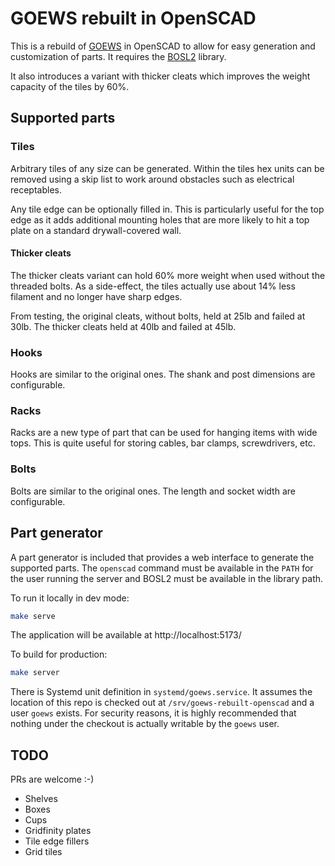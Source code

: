 # GOEWS rebuilt in OpenSCAD

This is a rebuild of [GOEWS](https://goews.xyz/) in OpenSCAD to allow for easy
generation and customization of parts. It requires the
[BOSL2](https://github.com/BelfrySCAD/BOSL2) library.

It also introduces a variant with thicker cleats which improves the weight capacity of
the tiles by 60%.

## Supported parts

### Tiles

Arbitrary tiles of any size can be generated. Within the tiles hex units can be removed
using a skip list to work around obstacles such as electrical receptables.

Any tile edge can be optionally filled in. This is particularly useful for the top edge
as it adds additional mounting holes that are more likely to hit a top plate on a
standard drywall-covered wall.

#### Thicker cleats

The thicker cleats variant can hold 60% more weight when used without the threaded bolts. As a side-effect, the tiles actually use about 14% less filament and no longer have sharp edges.

From testing, the original cleats, without bolts, held at 25lb and failed at 30lb. The
thicker cleats held at 40lb and failed at 45lb.

### Hooks

Hooks are similar to the original ones. The shank and post dimensions are
configurable.

### Racks

Racks are a new type of part that can be used for hanging items with wide tops. This is
quite useful for storing cables, bar clamps, screwdrivers, etc.

### Bolts

Bolts are similar to the original ones. The length and socket width are configurable.

## Part generator

A part generator is included that provides a web interface to generate the supported
parts. The `openscad` command must be available in the `PATH` for the user running the
server and BOSL2 must be available in the library path.

To run it locally in dev mode:

```bash
make serve
```

The application will be available at http://localhost:5173/

To build for production:

```bash
make server
```

There is Systemd unit definition in `systemd/goews.service`. It assumes the location of
this repo is checked out at `/srv/goews-rebuilt-openscad` and a user `goews` exists.
For security reasons, it is highly recommended that nothing under the checkout is
actually writable by the `goews` user.

## TODO

PRs are welcome :-)

* Shelves
* Boxes
* Cups
* Gridfinity plates
* Tile edge fillers
* Grid tiles
